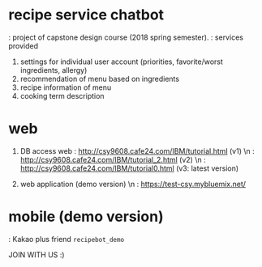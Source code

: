 
# recipe service chatbot
: project of capstone design course (2018 spring semester).
: services provided
  1. settings for individual user account (priorities, favorite/worst ingredients, allergy)
  2. recommendation of menu based on ingredients
  3. recipe information of menu
  4. cooking term description 

# web
1. DB access web 
: http://csy9608.cafe24.com/IBM/tutorial.html (v1) \n
: http://csy9608.cafe24.com/IBM/tutorial_2.html (v2) \n
: http://csy9608.cafe24.com/IBM/tutorial0.html (v3: latest version)

2. web application (demo version) \n
: https://test-csy.mybluemix.net/

# mobile (demo version)
: Kakao plus friend  `recipebot_demo`

JOIN WITH US :)
